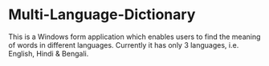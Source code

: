 # Multi-Language-Dictionary
This is a Windows form application which enables users to find the meaning of words in different languages. Currently it has only 3 languages, i.e. English, Hindi &amp; Bengali.

